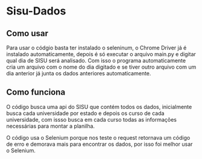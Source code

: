 # Sisu-Dados
##
## Como usar
Para usar o códgio basta ter instalado o seleninum, o Chrome Driver já é instalado automaticamente, depois é só executar o arquivo main.py e digitar qual dia de SISU será analisado. Com isso o programa automaticamente cria um arquivo com o nome do dia digitado e se tiver outro arquivo com um dia anterior já junta os dados anteriores automaticamente.
## Como funciona
O código busca uma api do SISU que contém todos os dados, inicialmente busca cada universidade por estado e depois os curso de cada universidade, com issso busca em cada curso todas as informações necessárias para montar a planilha.

O código usa o Selenium porque nos teste o request retornava um código de erro e demorava mais para encontrar os dados, por isso foi melhor usar o Selenium.